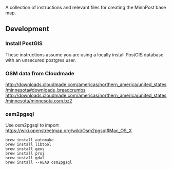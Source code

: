A collection of instructions and relevant files for
creating the MinnPost base map.

## Development

### Install PostGIS

These instructions assume you are using a locally install PostGIS database with an unsecured postgres user.

### OSM data from Cloudmade

http://downloads.cloudmade.com/americas/northern_america/united_states/minnesota#downloads_breadcrumbs
http://downloads.cloudmade.com/americas/northern_america/united_states/minnesota/minnesota.osm.bz2

### osm2pgsql

Use osm2pgsql to import
https://wiki.openstreetmap.org/wiki/Osm2pgsql#Mac_OS_X

```
brew install automake
brew install libtool
brew install geos
brew install proj
brew install gdal
brew install --HEAD osm2pgsql
```

